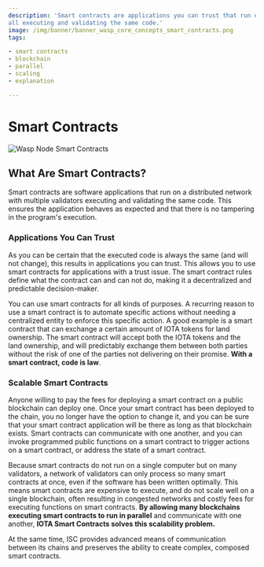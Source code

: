 ```yaml
---
description: 'Smart contracts are applications you can trust that run on a distributed network with multiple validators
all executing and validating the same code.'
image: /img/banner/banner_wasp_core_concepts_smart_contracts.png
tags:

- smart contracts
- blockchain
- parallel
- scaling
- explanation

---
```


# Smart Contracts

![Wasp Node Smart Contracts](/img/banner/banner_wasp_core_concepts_smart_contracts.png)

## What Are Smart Contracts?

Smart contracts are software applications that run on a distributed network with multiple validators executing and
validating the same code. This ensures the application behaves as expected and that there is no tampering in the
program's execution.

### Applications You Can Trust

As you can be certain that the executed code is always the same (and will not change), this results in
applications you can trust. This allows you to use smart contracts for applications with a trust issue. The
smart contract rules define what the contract can and can not do, making it a decentralized and predictable
decision-maker.

You can use smart contracts for all kinds of purposes. A recurring reason to use a smart contract is to automate
specific
actions without needing a centralized entity to enforce this specific action. A good example is a smart contract
that can exchange a certain amount of IOTA tokens for land ownership. The smart contract will accept
both the IOTA tokens and the land ownership, and will predictably exchange them between both parties without the risk of
one of the parties not delivering on their promise. **With a smart contract, code is law**.

### Scalable Smart Contracts

Anyone willing to pay the fees for deploying a smart contract on a public blockchain can deploy one. Once your smart
contract has been deployed to the chain, you no longer have the option to change it, and you can be sure that your
smart contract application will be there as long as that blockchain exists. Smart contracts can communicate with one
another, and you can invoke programmed public functions on a smart contract to trigger actions on a smart contract, or
address the state of a smart contract.

Because smart contracts do not run on a single computer but on many validators, a network of validators can only
process so many smart contracts at once, even if the software has been written optimally. This means smart contracts are
expensive to execute, and do not scale well on a single blockchain, often resulting in congested networks and costly
fees for executing functions on smart contracts. **By allowing many blockchains executing smart contracts to run in
parallel** and communicate with one another, **IOTA Smart Contracts solves this scalability problem.**

At the same time, ISC provides advanced means of communication between its chains and preserves the ability to create
complex, composed smart contracts.
